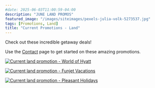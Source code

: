```yaml
---
#date: 2025-06-03T11:00:59-04:00
description: "JUNE LAND PROMOS"
featured_image: "/images/siteimages/pexels-julia-volk-5273537.jpg"
tags: [Promotions, Land]
title: "Current Promotions - Land"
---
```


Check out these incredible getaway deals!

Use the [Contact](/contact) page to get started on these amazing promotions.

[![Current land promotion - World of Hyatt](/images/siteimages/land_hyatt_june.png)](https://tap.myagentgenie.com/wp-content/uploads/2025/06/Hyatt-Gold-June-2025.pdf)

[![Current land promotion - Funjet Vacations](/images/siteimages/land_funjet_june.png)](https://tap.myagentgenie.com/wp-content/uploads/2025/05/ALG-gold-June-2025.pdf)

[![Current land promotion - Pleasant Holidays](/images/siteimages/land_pleasant_june.png)](https://tap.myagentgenie.com/wp-content/uploads/2025/06/Pleasant-Gold-June-2025.pdf)